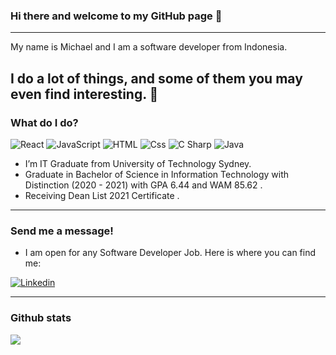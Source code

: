 ### Hi there and welcome to my GitHub page 👋 
---
My name is Michael and I am a software developer from Indonesia. 

I do a lot of things, and some of them you may even find interesting. 🤞
---
### What do I do?
<p>
  <img alt="React" src="https://img.shields.io/badge/React-61DAFB?logo=react&logoColor=white&style=for-the-badge" />
  <img alt="JavaScript" src="https://img.shields.io/badge/JavaScript-F7DF1E?logo=javascript&logoColor=white&style=for-the-badge"/>
  <img alt="HTML" src="https://img.shields.io/badge/HTML-E34F26?logo=html5&logoColor=white&style=for-the-badge" />
  <img alt="Css" src="https://img.shields.io/badge/CSS-1572B6?logo=css3&logoColor=white&style=for-the-badge" />
  <img alt="C Sharp" src="https://img.shields.io/badge/C%23-239120?logo=c-sharp&logoColor=white&style=for-the-badge" />
  <img alt="Java" src="https://iconscout.com/icon/java-60" />
</p>

- I’m IT Graduate from University of Technology Sydney</a>. 
- Graduate in Bachelor of Science in Information Technology with Distinction (2020 - 2021) with GPA 6.44 and WAM 85.62 </a>.
- Receiving Dean List 2021 Certificate </a>.

---

### Send me a message!

- I am open for any Software Developer Job. Here is where you can find me:
<p>
  <a href="https://www.linkedin.com/in/michael-ryo-72085218a/"><img alt="Linkedin" src="https://img.shields.io/badge/linkedin-0077B5?logo=linkedin&logoColor=white&style=for-the-badge" /></a>
</p>

---

### Github stats
<img align="center" src="https://github-readme-stats.vercel.app/api?username=michaelryo&count_private=true&title_color=FD9047&icon_color=FD9047&text_color=0C2233&custom_title=Michael+Ryo's+GitHub+Stats&show_icons=true" />
